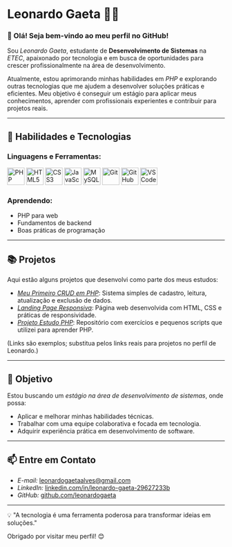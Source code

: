 # Leonardo Gaeta 👨‍💻

### 👋 Olá! Seja bem-vindo ao meu perfil no GitHub!

Sou *Leonardo Gaeta*, estudante de **Desenvolvimento de Sistemas** na *ETEC*, apaixonado por tecnologia e em busca de oportunidades para crescer profissionalmente na área de desenvolvimento.  

Atualmente, estou aprimorando minhas habilidades em *PHP* e explorando outras tecnologias que me ajudem a desenvolver soluções práticas e eficientes. Meu objetivo é conseguir um estágio para aplicar meus conhecimentos, aprender com profissionais experientes e contribuir para projetos reais.

---

## 🚀 Habilidades e Tecnologias

### Linguagens e Ferramentas:
<p align="left">
  <img src="https://cdn.jsdelivr.net/gh/devicons/devicon/icons/php/php-original.svg" alt="PHP" width="40" height="40"/>
  <img src="https://cdn.jsdelivr.net/gh/devicons/devicon/icons/html5/html5-original.svg" alt="HTML5" width="40" height="40"/>
  <img src="https://cdn.jsdelivr.net/gh/devicons/devicon/icons/css3/css3-original.svg" alt="CSS3" width="40" height="40"/>
  <img src="https://cdn.jsdelivr.net/gh/devicons/devicon/icons/javascript/javascript-original.svg" alt="JavaScript" width="40" height="40"/>
  <img src="https://cdn.jsdelivr.net/gh/devicons/devicon/icons/mysql/mysql-original.svg" alt="MySQL" width="40" height="40"/>
  <img src="https://cdn.jsdelivr.net/gh/devicons/devicon/icons/git/git-original.svg" alt="Git" width="40" height="40"/>
  <img src="https://cdn.jsdelivr.net/gh/devicons/devicon/icons/github/github-original.svg" alt="GitHub" width="40" height="40"/>
  <img src="https://cdn.jsdelivr.net/gh/devicons/devicon/icons/vscode/vscode-original.svg" alt="VS Code" width="40" height="40"/>
</p>

### Aprendendo:
- PHP para web
- Fundamentos de backend
- Boas práticas de programação

---

## 📚 Projetos
Aqui estão alguns projetos que desenvolvi como parte dos meus estudos:  
- *[Meu Primeiro CRUD em PHP](https://github.com/LeonardoGaeta/Sistema-Gerenciador-de-Estoque)*: Sistema simples de cadastro, leitura, atualização e exclusão de dados.  
- *[Landing Page Responsiva](#)*: Página web desenvolvida com HTML, CSS e práticas de responsividade.  
- *[Projeto Estudo PHP](#)*: Repositório com exercícios e pequenos scripts que utilizei para aprender PHP.  

(Links são exemplos; substitua pelos links reais para projetos no perfil de Leonardo.)

---

## 🎯 Objetivo
Estou buscando um *estágio na área de desenvolvimento de sistemas*, onde possa:
- Aplicar e melhorar minhas habilidades técnicas.
- Trabalhar com uma equipe colaborativa e focada em tecnologia.
- Adquirir experiência prática em desenvolvimento de software.

---

## 📫 Entre em Contato
- *E-mail:* leonardogaetaalves@gmail.com
- *LinkedIn:* [linkedin.com/in/leonardo-gaeta-29627233b](https://www.linkedin.com/in/leonardo-gaeta-29627233b/)
- *GitHub:* [github.com/leonardogaeta](https://github.com/LeonardoGaeta)

---

💡 "A tecnologia é uma ferramenta poderosa para transformar ideias em soluções."  

Obrigado por visitar meu perfil! 😊
